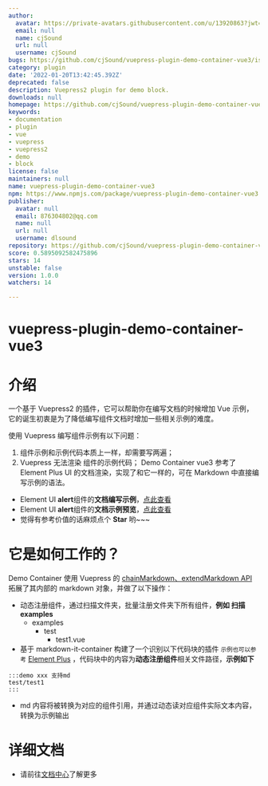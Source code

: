 ```yaml
---
author:
  avatar: https://private-avatars.githubusercontent.com/u/13920863?jwt=eyJhbGciOiJIUzI1NiIsInR5cCI6IkpXVCJ9.eyJpc3MiOiJnaXRodWIuY29tIiwiYXVkIjoicmF3LmdpdGh1YnVzZXJjb250ZW50LmNvbSIsImtleSI6ImtleTEiLCJleHAiOjE3MzQ2NzEzNDAsIm5iZiI6MTczNDY3MDE0MCwicGF0aCI6Ii91LzEzOTIwODYzIn0.Y9waqWjQ6QhJOhE6gBXiRvDvSrObPAsBzamIr6OsrRE&v=4
  email: null
  name: cjSound
  url: null
  username: cjSound
bugs: https://github.com/cjSound/vuepress-plugin-demo-container-vue3/issues
category: plugin
date: '2022-01-20T13:42:45.392Z'
deprecated: false
description: Vuepress2 plugin for demo block.
downloads: null
homepage: https://github.com/cjSound/vuepress-plugin-demo-container-vue3#readme
keywords:
- documentation
- plugin
- vue
- vuepress
- vuepress2
- demo
- block
license: false
maintainers: null
name: vuepress-plugin-demo-container-vue3
npm: https://www.npmjs.com/package/vuepress-plugin-demo-container-vue3
publisher:
  avatar: null
  email: 876304802@qq.com
  name: null
  url: null
  username: dlsound
repository: https://github.com/cjSound/vuepress-plugin-demo-container-vue3
score: 0.5895092582475896
stars: 14
unstable: false
version: 1.0.0
watchers: 14

---
```


# vuepress-plugin-demo-container-vue3

# 介绍

一个基于 Vuepress2 的插件，它可以帮助你在编写文档的时候增加 Vue 示例，它的诞生初衷是为了降低编写组件文档时增加一些相关示例的难度。

使用 Vuepress 编写组件示例有以下问题：

1. 组件示例和示例代码本质上一样，却需要写两遍；
2. Vuepress 无法渲染 组件的示例代码；
   Demo Container vue3 参考了 Element Plus UI 的文档渲染，实现了和它一样的，可在 Markdown 中直接编写示例的语法。

- Element UI **alert**组件的**文档编写示例**，[点此查看](https://github.com/element-plus/element-plus/blob/dev/docs/en-US/component/alert.md)
- Element UI **alert**组件的**文档示例预览**，[点此查看](https://element-plus.gitee.io/zh-CN/component/alert.html)
- 觉得有参考价值的话麻烦点个 **Star** 哟~~~

# 它是如何工作的？

Demo Container 使用 Vuepress 的 [chainMarkdown、extendMarkdown API](https://vuepress.vuejs.org/zh/plugin/option-api.html#extendmarkdown) 拓展了其内部的 markdown 对象，并做了以下操作：

- 动态注册组件，通过扫描文件夹，批量注册文件夹下所有组件，**例如 扫描 examples**
  - examples
    - test
      - test1.vue
- 基于 markdown-it-container 构建了一个识别以下代码块的插件 `示例也可以参考` [Element Plus](https://github.com/element-plus/element-plus/blob/dev/docs/en-US/component/alert.md) ，代码块中的内容为**动态注册组件**相关文件路径，**示例如下**

```
:::demo xxx 支持md
test/test1
:::
```

- md 内容将被转换为对应的组件引用，并通过动态读对应组件实际文本内容，转换为示例输出

# 详细文档

- 请前往[文档中心](https://www.cjsound.cn/vuepress2-plugin/)了解更多
